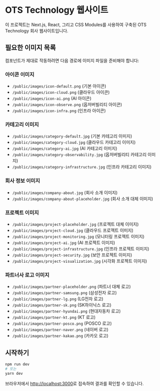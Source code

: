 # OTS Technology 웹사이트

이 프로젝트는 Next.js, React, 그리고 CSS Modules를 사용하여 구축된 OTS Technology 회사 웹사이트입니다.

## 필요한 이미지 목록

컴포넌트가 제대로 작동하려면 다음 경로에 이미지 파일을 준비해야 합니다:

### 아이콘 이미지
- `/public/images/icon-default.png` (기본 아이콘)
- `/public/images/icon-cloud.png` (클라우드 아이콘)
- `/public/images/icon-ai.png` (AI 아이콘)
- `/public/images/icon-observe.png` (옵저버빌리티 아이콘)
- `/public/images/icon-infra.png` (인프라 아이콘)

### 카테고리 이미지
- `/public/images/category-default.jpg` (기본 카테고리 이미지)
- `/public/images/category-cloud.jpg` (클라우드 카테고리 이미지)
- `/public/images/category-ai.jpg` (AI 카테고리 이미지)
- `/public/images/category-observability.jpg` (옵저버빌리티 카테고리 이미지)
- `/public/images/category-infrastructure.jpg` (인프라 카테고리 이미지)

### 회사 정보 이미지
- `/public/images/company-about.jpg` (회사 소개 이미지)
- `/public/images/company-about-placeholder.jpg` (회사 소개 대체 이미지)

### 프로젝트 이미지
- `/public/images/project-placeholder.jpg` (프로젝트 대체 이미지)
- `/public/images/project-cloud.jpg` (클라우드 프로젝트 이미지)
- `/public/images/project-monitoring.jpg` (모니터링 프로젝트 이미지)
- `/public/images/project-ai.jpg` (AI 프로젝트 이미지)
- `/public/images/project-infrastructure.jpg` (인프라 프로젝트 이미지)
- `/public/images/project-security.jpg` (보안 프로젝트 이미지)
- `/public/images/project-visualization.jpg` (시각화 프로젝트 이미지)

### 파트너사 로고 이미지
- `/public/images/partner-placeholder.png` (파트너 대체 로고)
- `/public/images/partner-samsung.png` (삼성전자 로고)
- `/public/images/partner-lg.png` (LG전자 로고)
- `/public/images/partner-sk.png` (SK하이닉스 로고)
- `/public/images/partner-hyundai.png` (현대자동차 로고)
- `/public/images/partner-kt.png` (KT 로고)
- `/public/images/partner-posco.png` (POSCO 로고)
- `/public/images/partner-naver.png` (네이버 로고)
- `/public/images/partner-kakao.png` (카카오 로고)

## 시작하기

```bash
npm run dev
# 또는
yarn dev
```

브라우저에서 [http://localhost:3000](http://localhost:3000)로 접속하여 결과를 확인할 수 있습니다.
